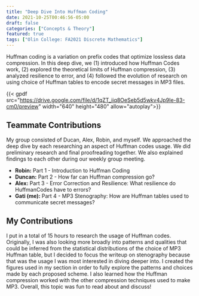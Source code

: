 ```yaml
---
title: "Deep Dive Into Huffman Coding"
date: 2021-10-25T00:46:56-05:00
draft: false
categories: ["Concepts & Theory"]
featured: true
tags: ["Olin College: FA2021 Discrete Mathematics"]
---
```


Huffman coding is a variation on prefix codes that optimize lossless data compression. In this deep dive, we (1) introduced how Huffman Codes work, (2) explored the theoretical limits of Huffman compression, (3) analyzed resilience to error, and (4) followed the evolution of research on using choice of Huffman tables to encode secret messages in MP3 files.

{{< gpdf src="https://drive.google.com/file/d/1qZT_iiq8OeSeb5d5wkv4Jp9Ie-83-cm0/preview" width="640" height="480" allow="autoplay">}}

<!--more-->

## Teammate Contributions

My group consisted of Ducan, Alex, Robin, and myself. We approached the deep dive by each researching an aspect of Huffman codes usage. We did preliminary research and final proofreading together. We also explained findings to each other during our weekly group meeting.

* **Robin:** Part 1 - Introduction to Huffman Coding
* **Duncan:** Part 2 - How far can Huffman compression go?
* **Alex:** Part 3 - Error Correction and Resilience:  What resilience do HuffmanCodes have to errors?
* **Gati (me):** Part 4 - MP3 Stenography:  How are Huffman tables used to communicate secret messages?

## My Contributions

I put in a total of 15 hours to research the usage of Huffman codes. Originally, I was also looking more broadly into patterns and qualities that could be inferred from the statistical distributions of the choice of MP3 Huffman table, but I decided to focus the writeup on stenography because that was the usage I was most interested in diving deeper into. I created the figures used in my section in order to fully explore the patterns and choices made by each proposed scheme. I also learned how the Huffman compression worked with the other compression techniques used to make MP3. Overall, this topic was fun to read about and discuss!
